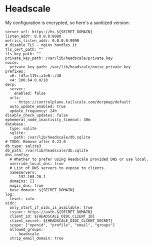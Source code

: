 # Headscale

My configuration is encrypted, so here's a sanitized version:

    server_url: https://hs.${SECRET_DOMAIN}
    listen_addr: 0.0.0.0:8080
    metrics_listen_addr: 0.0.0.0:9090
    # disable TLS - nginx handles it
    tls_cert_path: ""
    tls_key_path: ""
    private_key_path: /var/lib/headscale/private.key
    noise:
      private_key_path: /var/lib/headscale/noise_private.key
    prefixes:
      v6: fd7a:115c:a1e0::/48
      v4: 100.64.0.0/10
    derp:
      server:
        enabled: false
      urls:
        - https://controlplane.tailscale.com/derpmap/default
      auto_update_enabled: true
      update_frequency: 24h
    disable_check_updates: false
    ephemeral_node_inactivity_timeout: 30m
    database:
      type: sqlite
      sqlite:
        path: /var/lib/headscale/db.sqlite
    # TODO: Remove after 0.23.0
    db_type: sqlite3
    db_path: /var/lib/headscale/db.sqlite
    dns_config:
      # Whether to prefer using Headscale provided DNS or use local.
      override_local_dns: true
      # List of DNS servers to expose to clients.
      nameservers:
        - 192.168.20.1
      domains: []
      magic_dns: true
      base_domain: ${SECRET_DOMAIN}
    log:
      level: info
    oidc:
      only_start_if_oidc_is_available: true
      issuer: https://auth.${SECRET_DOMAIN}
      client_id: ${HEADSCALE_OIDC_CLIENT_ID}
      client_secret: ${HEADSCALE_OIDC_CLIENT_SECRET}
      scope: ["openid", "profile", "email", "groups"]
      allowed_groups:
        - headscale
      strip_email_domain: true
